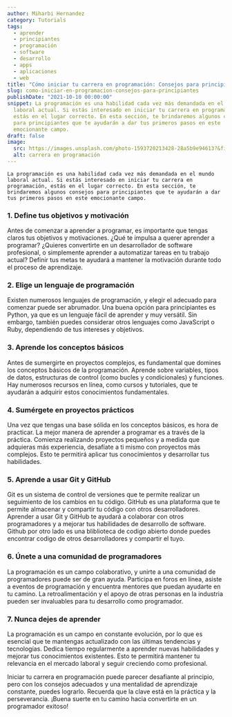 ```yaml
---
author: Miharbi Hernandez
category: Tutorials
tags:
  - aprender
  - principiantes
  - programación
  - software
  - desarrollo
  - apps
  - aplicaciones
  - web
title: "Cómo iniciar tu carrera en programación: Consejos para principiantes"
slug: como-iniciar-en-programacion-consejos-para-principiantes
publishDate: "2021-10-10 00:00:00"
snippet: La programación es una habilidad cada vez más demandada en el mundo
  laboral actual. Si estás interesado en iniciar tu carrera en programación,
  estás en el lugar correcto. En esta sección, te brindaremos algunos consejos
  para principiantes que te ayudarán a dar tus primeros pasos en este
  emocionante campo.
draft: false
image:
  src: https://images.unsplash.com/photo-1593720213428-28a5b9e94613?&fit=crop&w=430&h=240
  alt: carrera en programación
---
```

`La programación es una habilidad cada vez más demandada en el mundo laboral actual. Si estás interesado en iniciar tu carrera en programación, estás en el lugar correcto. En esta sección, te brindaremos algunos consejos para principiantes que te ayudarán a dar tus primeros pasos en este emocionante campo.`

### 1. Define tus objetivos y motivación

Antes de comenzar a aprender a programar, es importante que tengas claros tus objetivos y motivaciones. ¿Qué te impulsa a querer aprender a programar? ¿Quieres convertirte en un desarrollador de software profesional, o simplemente aprender a automatizar tareas en tu trabajo actual? Definir tus metas te ayudará a mantener la motivación durante todo el proceso de aprendizaje.

### 2. Elige un lenguaje de programación

Existen numerosos lenguajes de programación, y elegir el adecuado para comenzar puede ser abrumador. Una buena opción para principiantes es Python, ya que es un lenguaje fácil de aprender y muy versátil. Sin embargo, también puedes considerar otros lenguajes como JavaScript o Ruby, dependiendo de tus intereses y objetivos.

### 3. Aprende los conceptos básicos

Antes de sumergirte en proyectos complejos, es fundamental que domines los conceptos básicos de la programación. Aprende sobre variables, tipos de datos, estructuras de control (como bucles y condicionales) y funciones. Hay numerosos recursos en línea, como cursos y tutoriales, que te ayudarán a adquirir estos conocimientos fundamentales.

### 4. Sumérgete en proyectos prácticos

Una vez que tengas una base sólida en los conceptos básicos, es hora de practicar. La mejor manera de aprender a programar es a través de la práctica. Comienza realizando proyectos pequeños y a medida que adquieras más experiencia, desafíate a ti mismo con proyectos más complejos. Esto te permitirá aplicar tus conocimientos y desarrollar tus habilidades.

### 5. Aprende a usar Git y GitHub

Git es un sistema de control de versiones que te permite realizar un seguimiento de los cambios en tu código. GitHub es una plataforma que te permite almacenar y compartir tu código con otros desarrolladores. Aprender a usar Git y GitHub te ayudará a colaborar con otros programadores y a mejorar tus habilidades de desarrollo de software. Github por otro lado es una bliblioteca de codigo abierto donde puedes encontrar codigo de otros desarrolladores y compartir el tuyo.

### 6. Únete a una comunidad de programadores

La programación es un campo colaborativo, y unirte a una comunidad de programadores puede ser de gran ayuda. Participa en foros en línea, asiste a eventos de programación y encuentra mentores que puedan ayudarte en tu camino. La retroalimentación y el apoyo de otras personas en la industria pueden ser invaluables para tu desarrollo como programador.

### 7. Nunca dejes de aprender

La programación es un campo en constante evolución, por lo que es esencial que te mantengas actualizado con las últimas tendencias y tecnologías. Dedica tiempo regularmente a aprender nuevas habilidades y mejorar tus conocimientos existentes. Esto te permitirá mantener tu relevancia en el mercado laboral y seguir creciendo como profesional.

Iniciar tu carrera en programación puede parecer desafiante al principio, pero con los consejos adecuados y una mentalidad de aprendizaje constante, puedes lograrlo. Recuerda que la clave está en la práctica y la perseverancia. ¡Buena suerte en tu camino hacia convertirte en un programador exitoso!
